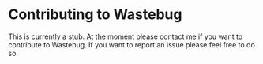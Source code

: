 # Contributing to Wastebug

This is currently a stub. At the moment please contact me if you want to contribute to Wastebug. If you want to report an issue please feel free to do so. 
